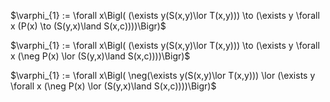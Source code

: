 $\varphi_{1} := \forall x\Bigl( (\exists y(S(x,y)\lor T(x,y))) \to (\exists y \forall x (P(x) \to (S(y,x)\land S(x,c))))\Bigr)$

$\varphi_{1} := \forall x\Bigl( (\exists y(S(x,y)\lor T(x,y))) \to (\exists y \forall x (\neg P(x) \lor (S(y,x)\land S(x,c))))\Bigr)$

$\varphi_{1} := \forall x\Bigl( \neg(\exists y(S(x,y)\lor T(x,y))) \lor (\exists y \forall x (\neg P(x) \lor (S(y,x)\land S(x,c))))\Bigr)$